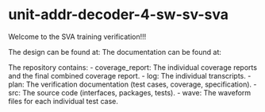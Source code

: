 # unit-addr-decoder-4-sw-sv-sva

Welcome to the SVA training verification!!!

The design can be found at:
The documentation can be found at:

The repository contains:
    - coverage_report: The individual coverage reports and the final combined coverage report.
    - log: The individual transcripts.
    - plan: The verification documentation (test cases, coverage, specification).
    - src: The source code (interfaces, packages, tests).
    - wave: The waveform files for each individual test case.